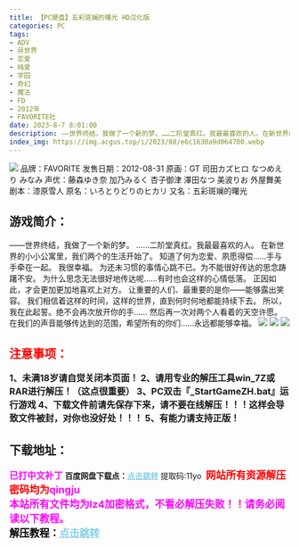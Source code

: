 ```yaml
---
title: 【PC硬盘】五彩斑斓的曙光 HD汉化版
categories: PC
tags:
- ADV
- 异世界
- 恋爱
- 纯爱
- 学园
- 奇幻
- 魔法
- FD
- 2012年
- FAVORITE社
date: 2023-8-7 8:01:00
description: ——世界终结，我做了一个新的梦。……二阶堂真红。我最最喜欢的人。在新世界的小小公寓里，我们两个的生活开始了。知道了何为恋爱、夙愿得偿……手与手牵在一起。我很幸福。为还未习惯的事情心跳不已。为不能很好传达的思念踌躇不安。为什么思念无法很好地传达呢……有时也会这样的心情低落。
index_img: https://img.acgus.top/i/2023/08/e6c1630a9d064700.webp
---
```

![](https://img.acgus.top/i/2023/08/e6c1630a9d064700.webp)
品牌：FAVORITE
发售日期：2012-08-31
原画：GT 司田カズヒロ なつめえり みなみ
声优：藤森ゆき奈 加乃みるく 杏子御津 澤田なつ 美波りお 外屋舞美
剧本：漆原雪人
原名：いろとりどりのヒカリ
又名：五彩斑斓的曙光

## 游戏简介：
——世界终结，我做了一个新的梦。
……二阶堂真红。我最最喜欢的人。
在新世界的小小公寓里，我们两个的生活开始了。
知道了何为恋爱、夙愿得偿……手与手牵在一起。
我很幸福。
为还未习惯的事情心跳不已。为不能很好传达的思念踌躇不安。
为什么思念无法很好地传达呢……有时也会这样的心情低落。
正因如此，才会更加更加地喜欢上对方。
让重要的人们、最重要的是你——能够露出笑容。
我们相信着这样的时间，这样的世界，直到何时何地都能持续下去。
所以，我在此起誓。绝不会再次放开你的手……
然后再一次对两个人看着的天空许愿。
在我们的声音能够传达到的范围，希望所有的你们……永远都能够幸福。
![](https://img.acgus.top/i/2023/08/818e437c6d064708.webp)
![](https://img.acgus.top/i/2023/08/c64eb91591064706.webp)
![](https://img.acgus.top/i/2023/08/de8206ee0d064703.webp)





## <font color=#FF0000 >注意事项：</font>
<font size=3><b>1、未满18岁请自觉关闭本页面！
2、请用专业的解压工具win_7Z或RAR进行解压！（这点很重要）
3、PC双击『_StartGameZH.bat』运行游戏
4、下载文件前请先保存下来，请不要在线解压！！！这样会导致文件被封，对你也没好处！！！
5、有能力请支持正版！</b></font>

## 下载地址：
<font color=#FF00FF size=3><b>已打中文补丁</b></font>
<b>百度网盘下载点：</b><a href="https://pan.baidu.com/s/1ds2FpfKhfv9GfHe3kKWfoQ?pwd=11yo" style="color: #87CEEB;"><b>点击跳转</b></a> 提取码:11yo
<a style="padding: 0" href="https://post.qingju.org/AD/"><img style="max-width:100%" src="https://img.acgus.top/i/2024/07/478f689b8021d8d499ab43d21acf137a.gif" alt=""></a>
<b><font color=#FF0000 size=4>网站所有资源解压密码均为</b></font><b><font color=#FF00FF size=4>qingju</font><font color=#FF0000 ></font></b><br><b><font color=#FF00FF size=4>本站所有文件均为lz4加密格式，不看必解压失败！！请务必阅读以下教程。</b></font><br><b><font color=#000 size=4>解压教程：</b><a href="https://post.qingju.org/tutorial/000/" style="color: #87CEEB;"><b>点击跳转</b></a>
